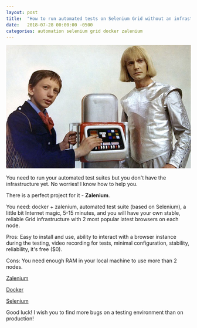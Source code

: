 ```yaml
---
layout: post
title:  "How to run automated tests on Selenium Grid without an infrastructure"
date:   2018-07-28 00:00:00 -0500
categories: automation selenium grid docker zalenium
---
```

![what](/assets/1985_guest_from_the_future.png "Characters from 'Guest from the Future' movie 1985 (Gostya iz budushchego)") <br>

You need to run your automated test suites but you don't have the infrastructure yet. No worries! I know how to help you.

There is a perfect project for it - **Zalenium**.

You need: docker + zalenium, automated test suite (based on Selenium), a little bit Internet magic, 5-15 minutes, and you will have your own stable, reliable Grid infrastructure with 2 most popular latest browsers on each node.

Pros: Easy to install and use, ability to interact with a browser instance during the testing, video recording for tests, minimal configuration, stability, reliability, it's free ($0).

Cons: You need enough RAM in your local machine to use more than 2 nodes.

[Zalenium](http://opensource.zalando.com/zalenium/ "http://opensource.zalando.com/zalenium/")

[Docker](https://www.docker.com/community-edition/ "https://www.docker.com/community-edition/")

[Selenium](https://www.seleniumhq.org/docs/ "https://www.seleniumhq.org/docs/")

Good luck! I wish you to find more bugs on a testing environment than on production!
